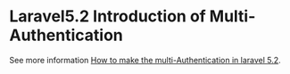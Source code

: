 # Laravel5.2 Introduction of Multi-Authentication

See more information
[How to make the multi-Authentication in laravel 5.2](http://dog-ears.net/en/laravel/160523/).

